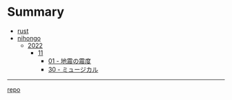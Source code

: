 # Summary

- [rust](rust/index.md)
- [nihongo](nihongo/index.md)
  - [2022]()
    - [11]()
      - [01 - 地震の震度](nihongo/2022/11/2022-11-01.md)
      - [30 - ミュージカル](nihongo/2022/11/2022-11-30.md)
      
---

[repo](repo.md)
